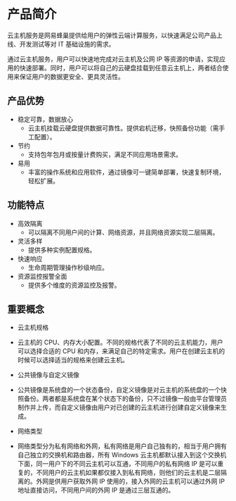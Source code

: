 # 产品简介

云主机服务是网易蜂巢提供给用户的弹性云端计算服务，以快速满足公司产品上线、开发测试等对 IT 基础设施的需求。

通过云主机服务，用户可以快速地完成对云主机及公网 IP 等资源的申请，实现应用的快速部署。同时，用户可以将自己的云硬盘挂载到任意云主机上，两者结合使用来保证用户的数据更安全、更具灵活性。

## 产品优势

* 稳定可靠，数据放心
	* 云主机挂载云硬盘提供数据可靠性。提供宕机迁移，快照备份功能（需手工配置）。
* 节约
	* 支持包年包月或按量计费购买，满足不同应用场景需求。
* 易用
	* 丰富的操作系统和应用软件，通过镜像可一键简单部署，快速复制环境，轻松扩展。

## 功能特点

* 高效隔离
  * 可以隔离不同用户间的计算、网络资源，并且网络资源实现二层隔离。
* 灵活多样
  * 提供多种实例配置规格。
* 快速响应
  * 生命周期管理操作秒级响应。
* 资源监控报警全面
  * 提供多个维度的资源监控及报警。

## 重要概念

* 云主机规格
 * 云主机的 CPU、内存大小配置。不同的规格代表了不同的云主机能力，用户可以选择合适的 CPU 和内存，来满足自己的特定需求。用户在创建云主机的时候可以选择适当的规格来创建云主机。
 
* 公共镜像与自定义镜像
 * 公共镜像是系统盘的一个状态备份，自定义镜像是对云主机的系统盘的一个快照备份。两者都是系统盘在某个状态下的备份，只不过镜像一般由平台管理员制作并上传，而自定义镜像由用户对已创建的云主机进行创建自定义镜像来生成。
 
* 网络类型
 * 网络类型分为私有网络和外网，私有网络是用户自己独有的，相当于用户拥有自己独立的交换机和路由器，所有 Windows 云主机都默认接入到这个交换机下面，同一用户下的不同云主机可以互通，不同用户的私有网络 IP 是可以重复的，不同用户的云主机如果都仅接入到私有网络，则他们的云主机是二层隔离的。外网是供用户获取外网 IP 使用的，接入外网的云主机可以通过外网 IP 地址直接访问，不同用户间的外网 IP 是通过三层互通的。
 